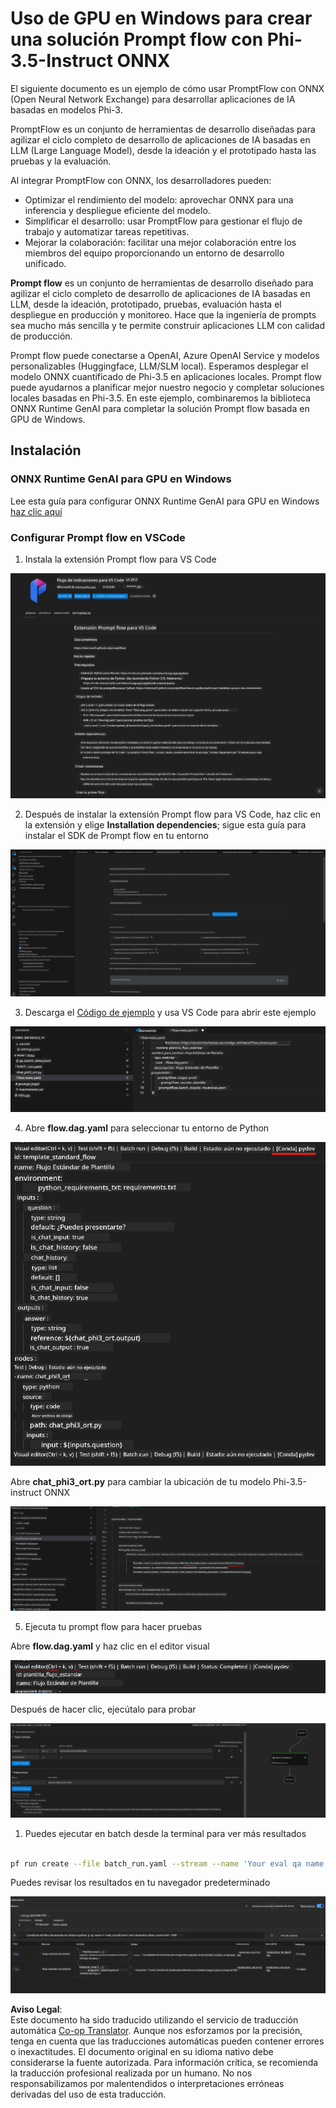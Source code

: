 <!--
CO_OP_TRANSLATOR_METADATA:
{
  "original_hash": "92e7dac1e5af0dd7c94170fdaf6860fe",
  "translation_date": "2025-05-07T11:05:56+00:00",
  "source_file": "md/02.Application/01.TextAndChat/Phi3/UsingPromptFlowWithONNX.md",
  "language_code": "es"
}
-->
# Uso de GPU en Windows para crear una solución Prompt flow con Phi-3.5-Instruct ONNX

El siguiente documento es un ejemplo de cómo usar PromptFlow con ONNX (Open Neural Network Exchange) para desarrollar aplicaciones de IA basadas en modelos Phi-3.

PromptFlow es un conjunto de herramientas de desarrollo diseñadas para agilizar el ciclo completo de desarrollo de aplicaciones de IA basadas en LLM (Large Language Model), desde la ideación y el prototipado hasta las pruebas y la evaluación.

Al integrar PromptFlow con ONNX, los desarrolladores pueden:

- Optimizar el rendimiento del modelo: aprovechar ONNX para una inferencia y despliegue eficiente del modelo.
- Simplificar el desarrollo: usar PromptFlow para gestionar el flujo de trabajo y automatizar tareas repetitivas.
- Mejorar la colaboración: facilitar una mejor colaboración entre los miembros del equipo proporcionando un entorno de desarrollo unificado.

**Prompt flow** es un conjunto de herramientas de desarrollo diseñado para agilizar el ciclo completo de desarrollo de aplicaciones de IA basadas en LLM, desde la ideación, prototipado, pruebas, evaluación hasta el despliegue en producción y monitoreo. Hace que la ingeniería de prompts sea mucho más sencilla y te permite construir aplicaciones LLM con calidad de producción.

Prompt flow puede conectarse a OpenAI, Azure OpenAI Service y modelos personalizables (Huggingface, LLM/SLM local). Esperamos desplegar el modelo ONNX cuantificado de Phi-3.5 en aplicaciones locales. Prompt flow puede ayudarnos a planificar mejor nuestro negocio y completar soluciones locales basadas en Phi-3.5. En este ejemplo, combinaremos la biblioteca ONNX Runtime GenAI para completar la solución Prompt flow basada en GPU de Windows.

## **Instalación**

### **ONNX Runtime GenAI para GPU en Windows**

Lee esta guía para configurar ONNX Runtime GenAI para GPU en Windows [haz clic aquí](./ORTWindowGPUGuideline.md)

### **Configurar Prompt flow en VSCode**

1. Instala la extensión Prompt flow para VS Code

![pfvscode](../../../../../../translated_images/pfvscode.eff93dfc66a42cbef699fc16fa48f3ed3a23361875a3362037d026896395a00d.es.png)

2. Después de instalar la extensión Prompt flow para VS Code, haz clic en la extensión y elige **Installation dependencies**; sigue esta guía para instalar el SDK de Prompt flow en tu entorno

![pfsetup](../../../../../../translated_images/pfsetup.b46e93096f5a254f74e8b74ce2be7047ce963ef573d755ec897eb1b78cb9c954.es.png)

3. Descarga el [Código de ejemplo](../../../../../../code/09.UpdateSamples/Aug/pf/onnx_inference_pf) y usa VS Code para abrir este ejemplo

![pfsample](../../../../../../translated_images/pfsample.8d89e70584ffe7c4dba182513e3148a989e552c3b8e4948567a6b806b5ae1845.es.png)

4. Abre **flow.dag.yaml** para seleccionar tu entorno de Python

![pfdag](../../../../../../translated_images/pfdag.264a77f7366458ff850a76ae949226391ea382856d543ef9da4b92096aff7e4b.es.png)

   Abre **chat_phi3_ort.py** para cambiar la ubicación de tu modelo Phi-3.5-instruct ONNX

![pfphi](../../../../../../translated_images/pfphi.72da81d74244b45fc78cdfeeb8c7fbd9e7cd610bf2f96814dbade6a4a2dfad7e.es.png)

5. Ejecuta tu prompt flow para hacer pruebas

Abre **flow.dag.yaml** y haz clic en el editor visual

![pfv](../../../../../../translated_images/pfv.ba8a81f34b20f603cccee3fe91e94113792ed6f5af28f76ab08e1a0b3e77b33b.es.png)

Después de hacer clic, ejecútalo para probar

![pfflow](../../../../../../translated_images/pfflow.4e1135a089b1ce1b6348b59edefdb6333e5729b54c8e57f9039b7f9463e68fbd.es.png)

1. Puedes ejecutar en batch desde la terminal para ver más resultados


```bash

pf run create --file batch_run.yaml --stream --name 'Your eval qa name'    

```

Puedes revisar los resultados en tu navegador predeterminado


![pfresult](../../../../../../translated_images/pfresult.c22c826f8062d7cbe871cff35db4a013dcfefc13fafe5da6710a8549a96a4ceb.es.png)

**Aviso Legal**:  
Este documento ha sido traducido utilizando el servicio de traducción automática [Co-op Translator](https://github.com/Azure/co-op-translator). Aunque nos esforzamos por la precisión, tenga en cuenta que las traducciones automáticas pueden contener errores o inexactitudes. El documento original en su idioma nativo debe considerarse la fuente autorizada. Para información crítica, se recomienda la traducción profesional realizada por un humano. No nos responsabilizamos por malentendidos o interpretaciones erróneas derivadas del uso de esta traducción.